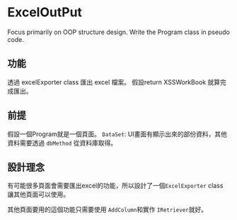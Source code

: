 # ExcelOutPut
Focus primarily on OOP structure design. Write the Program class in pseudo code.


## 功能
透過 excelExporter class 匯出 excel 檔案。
假設return XSSWorkBook 就算完成匯出。

## 前提
假設一個Program就是一個頁面。
`DataSet`:
UI畫面有顯示出來的部份資料，其他資料需要透過 `dbMethod` 從資料庫取得。


## 設計理念
有可能很多頁面會需要匯出excel的功能，所以設計了一個`ExcelExporter` class
讓其他頁面可以使用。

其他頁面要用的這個功能只需要使用 `AddColumn`和實作 `IRetriever`就好。 
